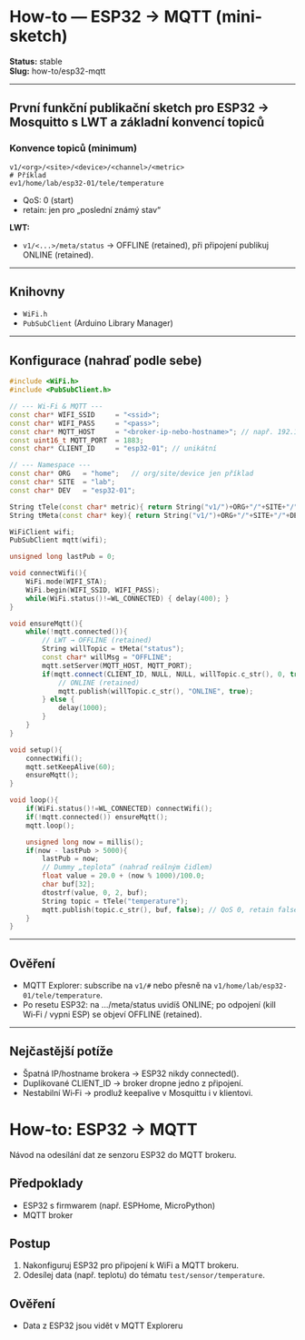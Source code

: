 # How-to — ESP32 → MQTT (mini-sketch)

**Status:** stable  
**Slug:** how-to/esp32-mqtt

---

## První funkční publikační sketch pro ESP32 → Mosquitto s LWT a základní konvencí topiců

### Konvence topiců (minimum)
```
v1/<org>/<site>/<device>/<channel>/<metric>
# Příklad
ev1/home/lab/esp32-01/tele/temperature
```
- QoS: 0 (start)
- retain: jen pro „poslední známý stav“

**LWT:**
- `v1/<...>/meta/status` → OFFLINE (retained), při připojení publikuj ONLINE (retained).

---

## Knihovny
- `WiFi.h`
- `PubSubClient` (Arduino Library Manager)

---

## Konfigurace (nahraď podle sebe)
```cpp
#include <WiFi.h>
#include <PubSubClient.h>

// --- Wi‑Fi & MQTT ---
const char* WIFI_SSID     = "<ssid>";
const char* WIFI_PASS     = "<pass>";
const char* MQTT_HOST     = "<broker-ip-nebo-hostname>"; // např. 192.168.1.100 nebo "raspberrypi"
const uint16_t MQTT_PORT  = 1883;
const char* CLIENT_ID     = "esp32-01"; // unikátní

// --- Namespace ---
const char* ORG   = "home";   // org/site/device jen příklad
const char* SITE  = "lab";
const char* DEV   = "esp32-01";

String tTele(const char* metric){ return String("v1/")+ORG+"/"+SITE+"/"+DEV+"/tele/"+metric; }
String tMeta(const char* key){ return String("v1/")+ORG+"/"+SITE+"/"+DEV+"/meta/"+key; }

WiFiClient wifi;
PubSubClient mqtt(wifi);

unsigned long lastPub = 0;

void connectWifi(){
	WiFi.mode(WIFI_STA);
	WiFi.begin(WIFI_SSID, WIFI_PASS);
	while(WiFi.status()!=WL_CONNECTED) { delay(400); }
}

void ensureMqtt(){
	while(!mqtt.connected()){
		// LWT → OFFLINE (retained)
		String willTopic = tMeta("status");
		const char* willMsg = "OFFLINE";
		mqtt.setServer(MQTT_HOST, MQTT_PORT);
		if(mqtt.connect(CLIENT_ID, NULL, NULL, willTopic.c_str(), 0, true, willMsg)){
			// ONLINE (retained)
			mqtt.publish(willTopic.c_str(), "ONLINE", true);
		} else {
			delay(1000);
		}
	}
}

void setup(){
	connectWifi();
	mqtt.setKeepAlive(60);
	ensureMqtt();
}

void loop(){
	if(WiFi.status()!=WL_CONNECTED) connectWifi();
	if(!mqtt.connected()) ensureMqtt();
	mqtt.loop();

	unsigned long now = millis();
	if(now - lastPub > 5000){
		lastPub = now;
		// Dummy „teplota“ (nahraď reálným čidlem)
		float value = 20.0 + (now % 1000)/100.0;
		char buf[32];
		dtostrf(value, 0, 2, buf);
		String topic = tTele("temperature");
		mqtt.publish(topic.c_str(), buf, false); // QoS 0, retain false
	}
}
```

---

## Ověření
- MQTT Explorer: subscribe na `v1/#` nebo přesně na `v1/home/lab/esp32-01/tele/temperature`.
- Po resetu ESP32: na .../meta/status uvidíš ONLINE; po odpojení (kill Wi‑Fi / vypni ESP) se objeví OFFLINE (retained).

---

## Nejčastější potíže
- Špatná IP/hostname brokera → ESP32 nikdy connected().
- Duplikované CLIENT_ID → broker dropne jedno z připojení.
- Nestabilní Wi‑Fi → prodluž keepalive v Mosquittu i v klientovi.
# How-to: ESP32 → MQTT

Návod na odesílání dat ze senzoru ESP32 do MQTT brokeru.

## Předpoklady
- ESP32 s firmwarem (např. ESPHome, MicroPython)
- MQTT broker

## Postup
1. Nakonfiguruj ESP32 pro připojení k WiFi a MQTT brokeru.
2. Odesílej data (např. teplotu) do tématu `test/sensor/temperature`.

## Ověření
- Data z ESP32 jsou vidět v MQTT Exploreru
